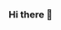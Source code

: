 ### Hi there 👋

<!--
**eveneric23/eveneric23** is a ✨ _special_ ✨ repository because its `README.md` (this file) appears on your GitHub profile.

Here are some ideas to get you started:

- 🔭 I’m currently working on ...life 
- 🌱 I’m currently learning ...life
- 👯 I’m looking to collaborate on ...fair future
- 🤔 I’m looking for help with ...soul
 searching
- 💬 Ask me about ...anything
- 📫 How to reach me: ...hmmmmmm......🤔
- 😄 Pronouns: ...🤨
- ⚡ Fun fact: ...I like Turtles
-->
